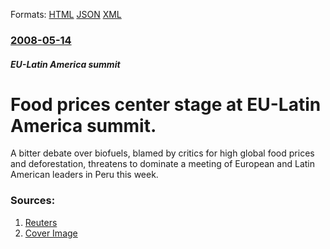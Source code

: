 
Formats: [HTML](/news/2008/05/14/food-prices-center-stage-at-eu-latin-america-summit.html)  [JSON](/news/2008/05/14/food-prices-center-stage-at-eu-latin-america-summit.json)  [XML](/news/2008/05/14/food-prices-center-stage-at-eu-latin-america-summit.xml)  

### [2008-05-14](/news/2008/05/14/index.md)

##### EU-Latin America summit
#  Food prices center stage at EU-Latin America summit. 

A bitter debate over biofuels, blamed by critics for high global food prices and deforestation, threatens to dominate a meeting of European and Latin American leaders in Peru this week.


### Sources:

1. [Reuters](https://www.reuters.com/article/GCA-Agflation/idUSN1443954120080514)
1. [Cover Image](https://s4.reutersmedia.net/resources_v2/images/rcom-default.png)
